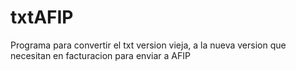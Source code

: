 # txtAFIP
Programa para convertir el txt version vieja, a la nueva version que necesitan en facturacion para enviar a AFIP
